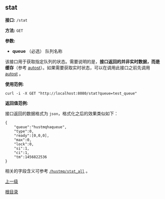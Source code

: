## stat ##

**接口:** `/stat`

**方法:** `GET`

**参数:**  

*  **queue** （必选） 队列名称  

该接口用于获取指定队列的状态。需要说明的是，**接口返回的并非实时数据，而是缓存**（参考 [autost](autost.md)）。如果需要获取实时状态，可以在调用此接口之前先调用 [autost](autost.md) 。

**使用范例:**

    curl -i -X GET "http://localhost:8080/stat?queue=test_queue"

**返回值范例:**

接口返回的数据格式为 `json`，格式化之后的效果类似如下：

    {
        "queue":"hustmqhaqueue",
        "type":0,
        "ready":[0,0,0],
        "max":0,
        "lock":0,
        "si":1,
        "ci":1,
        "tm":1456822536
    }

相关的字段含义可参考 [`/hustmq/stat_all`](../hustmq/stat_all.md) 。

[上一级](../ha.md)

[根目录](../../index.md)